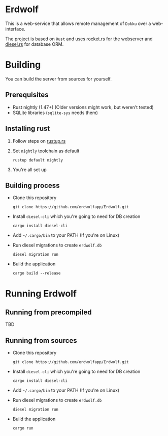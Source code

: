 # Erdwolf
This is a web-service that allows remote management of `Dokku` over a web-interface.

The project is based on `Rust` and uses [rocket.rs](https://rocket.rs) for the webserver and [diesel.rs](https://diesel.rs) for database ORM.

# Building
You can build the server from sources for yourself.

## Prerequisites
- Rust nightly (1.47+) (Older versions might work, but weren't tested)
- SQLite libraries (`sqlite-sys` needs them)

## Installing rust
1.    Follow steps on [rustup.rs](https://rustup.rs)
2.    Set `nightly` toolchain as default

      ```rustup default nightly```
3.    You're all set up

## Building process

- Clone this repository
    ```
    git clone https://github.com/erdwolfapp/Erdwolf.git
    ```

- Install `diesel-cli` which you're going to need for DB creation
    ```
    cargo install diesel-cli
    ```

- Add `~/.cargo/bin` to your PATH (If you're on Linux)
- Run diesel migrations to create `erdwolf.db`
    ```
    diesel migration run
    ```
- Build the application
    ```
    cargo build --release
    ```

# Running Erdwolf
## Running from precompiled
TBD
## Running from sources
- Clone this repository
    ```
    git clone https://github.com/erdwolfapp/Erdwolf.git
    ```

- Install `diesel-cli` which you're going to need for DB creation
    ```
    cargo install diesel-cli
    ```

- Add `~/.cargo/bin` to your PATH (If you're on Linux)
- Run diesel migrations to create `erdwolf.db`
    ```
    diesel migration run
    ```
- Build the application
    ```
    cargo run
    ```